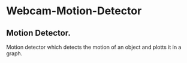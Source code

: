# Webcam-Motion-Detector
Motion Detector.
--------------
Motion detector which detects the motion of an object and plotts it in a graph.
